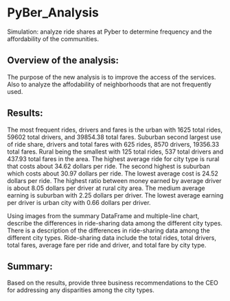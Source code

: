 # PyBer_Analysis
Simulation: analyze ride shares at Pyber to determine frequency and the affordability of the communities. 

## Overview of the analysis: 
The purpose of the new analysis is to improve the access of the services. Also to analyze the affodability of neighborhoods that are not frequently used. 


## Results: 
The most frequent rides, drivers and fares is the urban with 1625 total rides, 59602 total drivers, and 39854.38 total fares. Suburban second largest use of ride share, drivers and total fares with 625 rides, 8570 drivers, 19356.33 total fares. Rural being the smallest with 125 total rides, 537 total drivers and 437.93 total fares in the area. The highest average ride for city type is rural that costs about 34.62 dollars per ride. The second highest is suburban which costs about 30.97 dollars per ride. The lowest average cost is 24.52 dollars per ride. The highest ratio between money earned by average driver is about 8.05 dollars per driver at rural city area. The medium average earning is suburban with 2.25 dollars per driver. The lowest average earning per driver is urban city with 0.66 dollars per driver. 

Using images from the summary DataFrame and multiple-line chart, describe the differences in ride-sharing data among the different city types.
There is a description of the differences in ride-sharing data among the different city types. Ride-sharing data include the total rides, total drivers, total fares, average fare per ride and driver, and total fare by city type.

## Summary: 
Based on the results, provide three business recommendations to the CEO for addressing any disparities among the city types.

